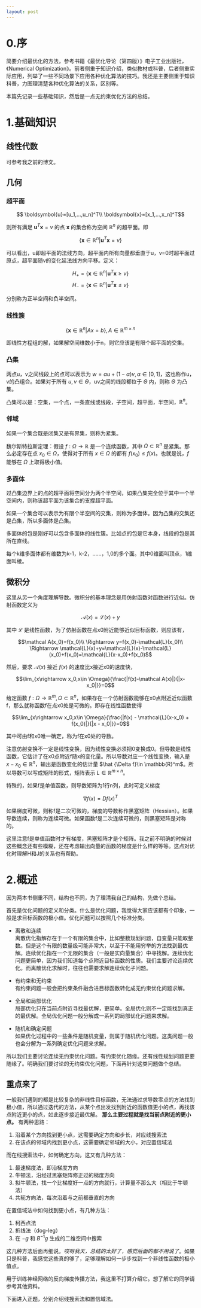 ```yaml
---
layout: post
---
```


# 0.序

简要介绍最优化的方法，参考书籍《最优化导论（第四版）》电子工业出版社，《Numerical Optimization》。前者侧重于知识介绍，类似教材或科普，后者侧重实际应用，列举了一些不同场景下应用各种优化算法的技巧。我还是主要侧重于知识科普，力图理清楚各种优化算法的关系，区别等。

本篇先记录一些基础知识，然后是一点无约束优化方法的总结。

# 1.基础知识

## 线性代数
可参考我之前的博文。

## 几何

### 超平面

$$ \boldsymbol{u}=[u_1,...,u_n]^T\\
\boldsymbol{x}=[x_1,...,x_n]^T$$

则所有满足 $\boldsymbol{u}^T\boldsymbol{x}=v$ 的点 $\boldsymbol{x}$ 的集合称为空间 $\mathbb{R}^n$ 的超平面。即

$$\{\boldsymbol{x}\in \mathbb{R}^n|\boldsymbol{u}^T\boldsymbol{x}=v\}$$

可以看出，u即超平面的法线方向，超平面内所有向量都垂直于u，v=0时超平面过原点，超平面随v的变化延法线方向平移。定义：

$$H_+=\{\boldsymbol{x}\in \mathbb{R}^n|\boldsymbol{u}^T\boldsymbol{x}\geqslant v\}$$
$$H_-=\{\boldsymbol{x}\in \mathbb{R}^n|\boldsymbol{u}^T\boldsymbol{x}\leqslant v\}$$

分别称为正半空间和负半空间。

### 线性簇

$$\{\boldsymbol{x}\in \mathbb{R}^n|Ax=b\},A\in \mathbb R^{m\times n}$$

即线性方程组的解，如果解空间维数小于n，则它应该是有限个超平面的交集。

### 凸集

两点u，v之间线段上的点可以表示为 $w=\alpha u+(1-\alpha)v,\alpha \in [0,1]$，这也称作u，v的凸组合。如果对于所有 $u,v\in \Theta$，uv之间的线段都位于 $\Theta$ 内，则称 $\Theta$ 为凸集。

凸集可以是：空集，一个点，一条直线或线段，子空间，超平面，半空间，$\mathbb{R}^n$。

### 邻域

如果一个集合既是闭集又是有界集，则称为紧集。

魏尔斯特拉斯定理：假设 $f:\Omega\rightarrow\mathbb R$ 是一个连续函数，其中 $\Omega \subset \mathbb{R}^n$ 是紧集。那么必定存在点 $x_0\in \Omega$，使得对于所有 $x\in \Omega$ 的都有 $f(x_0)\leqslant f(x)$。也就是说，$f$ 能够在 $\Omega$ 上取得极小值。

### 多面体

过凸集边界上的点的超平面将空间分为两个半空间，如果凸集完全位于其中一个半空间内，则称该超平面为该集合的支撑超平面。

如果一个集合可以表示为有限个半空间的交集，则称为多面体。因为凸集的交集还是凸集，所以多面体是凸集。

多面体的包是刚好可以包含多面体的线性簇。比如点的包是它本身，线段的包是其所在直线。

每个k维多面体都有维数为k-1，k-2，……，1,0的多个面。其中0维面叫顶点，1维面叫棱。

## 微积分

这里从另一个角度理解导数。微积分的基本理念是用仿射函数对函数进行近似。仿射函数定义为

$$\mathcal A(x)=\mathcal{L}(x)+y$$

其中 $\mathcal{L}$ 是线性函数，为了仿射函数在点x0附近能够近似目标函数，则应该有，

$$\mathcal A(x_0)=f(x_0)\\
\Rightarrow y=f(x_0)-\mathcal{L}(x_0)\\
\Rightarrow \mathcal{L}(x)+y=\mathcal{L}(x)-\mathcal{L}(x_0)+f(x_0)=\mathcal{L}(x-x_0)+f(x_0)$$

然后，要求 $\mathcal A(x)$ 接近 $f(x)$ 的速度比x接近x0的速度快，

$$\lim_{x\rightarrow x_0,x\in \Omega}{\frac{|f(x)-\mathcal A(x)|}{|x-x_0|}}=0$$

给定函数 $f:\Omega\rightarrow\mathbb{R}^m,\Omega\subset\mathbb{R}^n$，如果存在一个仿射函数能够在x0点附近近似函数f，那么就称函数f在点x0处是可微的。即存在线性函数使得

$$\lim_{x\rightarrow x_0,x\in \Omega}{\frac{|f(x) - \mathcal{L}(x-x_0) + f(x_0)|}{|x - x_0|}}=0$$

其中可由f和x0唯一确定，称为f在x0处的导数。

注意仿射变换不一定是线性变换，因为线性变换必须把0变换成0。但导数是线性函数，它估计了在x0点附近f随x的变化量。所以导数对应一个线性变换，输入是 $x-x_0\in \mathbb{R}^n$，输出是函数变化的估计量 $\hat {\Delta f}\in \mathbb{R}^m$。所以导数可以写成矩阵的形式，矩阵表示 $L\in\mathbb{R}^{m\times n}$。

特殊的，如果f是单值函数，则导数矩阵为1行n列，此时可定义梯度

$$\nabla f(x)=Df(x)^T$$

如果梯度可微，则称f是二次可微的，梯度的导数称作黑塞矩阵（Hessian）。如果导数连续，则称为连续可微。如果函数f是二次连续可微的，则黑塞矩阵是对称的。

这里注意f是单值函数时才有梯度，黑塞矩阵才是个矩阵。我之前不明确的时候对这些概念还有些模糊，还在考虑输出向量的函数的梯度是什么样的等等。这点对优化时理解H和J的关系也有帮助。

# 2.概述

因为两本书侧重不同，结构也不同，为了理清我自己的结构，先做个总结。

首先是优化问题的定义和分类。什么是优化问题，我觉得大家应该都有个印象，一般是求目标函数的极小值。优化问题可以按照几个标准分类。

- 离散和连续  
离散优化指解存在于一个有限的集合中，比如整数规划问题，自变量只能取整数。但是这个有限的数量级可能非常大，以至于不能用穷举的方法找到最优解。连续优化指在一个无限的集合（一般是实向量集合）中寻找解。连续优化问题更简单，因为我们知道每个点附近目标函数的性质。我们主要讨论连续优化。而离散优化求解时，往往也需要求解连续优化子问题。

- 有约束和无约束  
有约束问题一般会把约束条件融合进目标函数转化成无约束优化问题求解。

- 全局和局部优化  
局部优化只在当前点附近寻找最优解，更简单。全局优化则不一定能找到真正的最优解。全局优化问题一般分解成一系列的局部优化问题来求解。

- 随机和确定问题  
如果优化过程中的一些条件是随机变量，则属于随机优化问题。这类问题一般也会分解为一系列确定优化问题来求解。

所以我们主要讨论连续无约束优化问题。有约束优化随缘。还有线性规划问题更要随缘了。明确我们要讨论的无约束优化问题，下面再针对这类问题做个总结。

## 重点来了
一般我们遇到的都是比较复杂的非线性目标函数，无法通过求导数零点的方法找到极小值，所以通过迭代的方法，从某个点出发找到附近的函数值更小的点，再找该点附近更小的点，如此逐步接近最优解。 **那么主要过程就是找当前点附近的更小点。** 有两种思路：

1. 沿着某个方向找到更小点，这需要确定方向和步长，对应线搜索法
2. 在该点的邻域内找到更小点，这需要确定邻域的大小，对应置信域法

而在线搜索法中，如何确定方向，这又有几种方法：

1. 最速梯度法，即沿梯度方向
2. 牛顿法，沿经过黑塞矩阵修正过的梯度方向
3. 拟牛顿法，找一个比梯度好一点的方向就行，计算量不那么大（相比于牛顿法）
4. 共轭方向法，每次沿着与之前都垂直的方向

在置信域法中如何找到更小点，有几种方法：

1. 柯西点法
2. 折线法（dog-leg）
3. 在 $-g$ 和 $B^{-1}g$ 生成的二维空间中搜索

这几种方法后面再细说。*哎呀我天，总结的太好了，感觉后面的都不用说了*。如果只是科普，我感觉这些真的够了，足够理解如何一步步找到一个非线性函数的极小值点。

用于训练神经网络的反向梯度传播方法，我这里不打算介绍它。想了解它的同学请参考其他资料。

下面进入正题，分别介绍线搜索法和置信域法。
